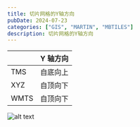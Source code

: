 ```yaml
---
title: 切片网格的Y轴方向
pubDate: 2024-07-23
categories: ["GIS", "MARTIN", "MBTILES"]
description: 切片网格的Y轴方向
---
```




|      | Y 轴方向 |
| ---- | -------- |
| TMS  | 自底向上 |
| XYZ  | 自顶向下 |
| WMTS | 自顶向下 |

![alt text](image.png)
